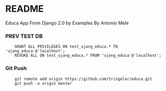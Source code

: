 # README

Educa App From Django 2.0 by Examples 
By Antonio Mele

### PREV TEST DB
```
	GRANT ALL PRIVILEGES ON test_ujang_educa.* TO 'ujang_educa'@'localhost';
	REVOKE ALL ON test_ujang_educa.* FROM 'ujang_educa'@'localhost';	
```

### Git Push
```
	git remote add origin https://github.com/trisgelar/educa.git
	git push -u origin master
```